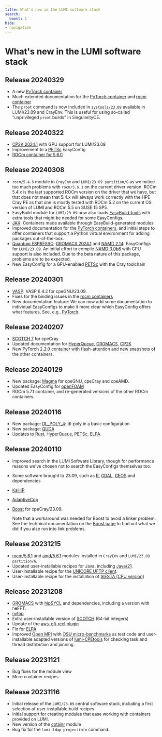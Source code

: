 ```yaml
---
title: What's new in the LUMI software stack
search:
  boost: 1
hide:
- navigation
---
```


# What's new in the LUMI software stack

## Release 20240329

-   A new [PyTorch container](p/PyTorch/index.md)
-   Much extended documentation for the [PyTorch container](p/PyTorch/index.md)
    and [rocm container](r/rocm/index.md)
-   The `proot` command is now included in [`systools/23.09`](s/systools/index.md)
    available in LUMI/23.09 and CrayEnv. This is useful for using so-called
    "unprivileged `proot` builds" in SingularityCE.


## Release 20240322

-   [CP2K 2024.1](c/CP2K/index.md) with GPU support for LUMI/23.09
-   Improvement to a [PETSc](p/PETSc/index.md) EasyConfig
-   [ROCm container for 5.6.0](r/rocm/index.md)


## Release 20240308

-   `rocm/5.4.6` module in `CrayEnv` and `LUMI/23.09 partition/G` as we notice too
    much problems with `rocm/5.6.1` on the current driver version. ROCm 5.4.x is the last
    supported ROCm version on the driver that we have, but that does not mean that 
    5.4.x will always work correctly with the HPE Cray PE as that one is mostly tested
    with ROCm 5.2 on the current OS version of LUMI and ROCm 5.5 on SUSE 15 SP5.
-   EasyBuild module for `LUMI/23.09` now also loads 
    [EasyBuild-tools](e/EasyBuild-tools/index.md) with extra tools that might be needed 
    for some EasyConfigs.
-   [JAX](j/jax/index.md): Containers made available through EasyBuild-generated modules
-   Improved documentation for the [PyTorch containers](p/PyTorch/index.md), 
    and initial steps to offer containers that support a Python virtual environment for 
    adding packages out-of-the-box.
-   [Quantum ESPRESSO](q/QuantumESPRESSO/index.md),
    [GROMACS 2024.1](g/GROMACS/index.md) and
    [NAMD 2.14](n/NAMD/index.md): EasyConfigs for `LUMI/23.09`.
    An initial effort to compile [NAMD 3.0b6](n/NAMD/index.md) with GPU support is also included.
    Due to the beta nature of this package, problems are to be expected.
-   New EasyConfig for a GPU-enabled [PETSc](p/PETSc/index.md) with the Cray toolchain  


## Release 20240301

-   [VASP](v/VASP/index.md): VASP 6.4.2 for cpeGNU/23.09.
-   Fixes for the binding issues in the [rocm containers](r/rocm/index.md)
-   New documentation feature: We can now add some documentation to individual EasyConfigs
    to make it more clear which EasyConfig offers what features. See, e.g., 
    [PyTorch](p/PyTorch/index.md).


## Release 20240207

-   [SCOTCH 7](s/SCOTCH/index.md) for cpeCray
-   Updated documentation for [HyperQueue](h/HyperQueue/index.md), 
    [GROMACS](g/GROMACS/index.md), [CP2K](c/CP2K/index.md)
-   New [PyTorch 2.2.0 container with flash-attention](p/PyTorch/index.md) 
    and new snapshots of the other containers.


## Release 20240129

-   New package: [Magma](m/magma/index.md) for cpeGNU, cpeCray and cpeAMD.
-   Updated EasyConfig for [openFOAM](o/OpenFOAM/index.md)
-   ROCm 5.7.1 container, and re-generated versions of the other ROCm containers.


## Release 20240116

-   New package: [DL_POLY_4](d/DL_POLY_4/index.md): dl-poly in a basic configuration
-   New package: [QUDA](q/QUDA/index.md)
-   Updates to [Rust](r/Rust/index.md), [HyperQueue](h/HyperQueue/index.md),
    [PETSc](p/PETSc/index.md), [ELPA](e/ELPA/index.md).

## Release 20240110

-   Improved search in the LUMI Software Library, though for performance reasons we've 
    chosen not to search the EasyConfigs themselves too.
-   Some software brought to 23.09, such as [R](r/R/index.md), 
    [GDAL](g/GDAL/index.md), [GEOS](g/GEOS/index.md) and dependencies
-   [KaHIP](k/KaHIP/index.md)
-   [AdaptiveCpp](a/AdaptiveCpp/index.md)
-   [Boost](b/Boost/index.md) for cpeCray/23.09.
  
    Note that a workaround was needed for Boost to avoid a linker problem. See the
    technical documentation on the [Boost page](b/Boost/index.md) to find out what we
    did if you also run into link problems.

## Release 20231215

-   [rocm/5.6.1](r/rocm/index.md) and [amd/5.6.1](a/amd/index.md) 
    modules installed in `CrayEnv` and `LUMI/23.09 partition/G`.
-   Updated user-installable recipes for Java, including [Java/21](j/Java/index.md).
-   User-installable recipe for the [UNICORE UFTP client](u/unicore-uftp/index.md).
-   User-installable recipe for the installation of [SIESTA (CPU version)](s/Siesta/index.md)


## Release 20231208

-   [GROMACS](g/GROMACS/index.md) with [hipSYCL](h/hipSYCL/index.md) and dependencies, including a version with heFFT.
-   [nvtop](n/nvtop/index.md)
-   Extra user-installable version of [SCOTCH](s/SCOTCH/index.md) (64-bit integers)
-   Update of the [aws-ofi-rccl plugin](a/aws-ofi-rccl/index.md)
-   Fix for [ELPA](e/ELPA/index.md)
-   Improved [Open MPI](o/OpenMPI/index.md) with [OSU micro-benchmarks](o/OSU-Micro-Benchmarks/index.md)
    as test code and user-installable adapted versions of [lumi-CPEtools](l/lumi-CPEtools/index.md)
    for checking task and thread distribution and pinning.


## Release 20231121

-   Bug fixes for the module view
-   More container recipes


## Release 20231116

-   Initial release of the `LUMI/23.09` central software stack, including a first
    selection of user-installable build recipes
-   Initial support for creating modules that ease working with containers
    provided on LUMI.
-   New version of the [cotainr](c/cotainr/index.md) module
-   Bug fix for the `lumi-ldap-projectinfo` command.
